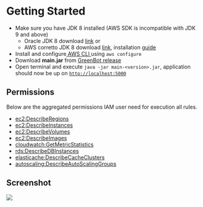 # Getting Started

* Make sure you have JDK 8 installed \(AWS SDK is incompatible with JDK 9 and above\)
  * Oracle JDK 8 download [link](https://www.oracle.com/java/technologies/javase/javase8-archive-downloads.html) or
  * AWS corretto JDK 8 download [link](https://docs.aws.amazon.com/corretto/latest/corretto-8-ug/downloads-list.html), installation [guide](https://docs.aws.amazon.com/corretto/latest/corretto-8-ug/windows-7-install.html)
* Install and configure[ AWS CLI ](https://docs.aws.amazon.com/cli/latest/userguide/cli-chap-welcome.html)using `aws configure`
* Download **main.jar** from [GreenBot release](https://github.com/vinay-lodha/greenbot/releases)
* Open terminal and execute `java -jar main-<version>.jar`, application should now be up on [`http://localhost:5000`](http://localhost:5000)

## Permissions

Below are the aggregated permissions IAM user need for execution all rules.

* [ec2:DescribeRegions](https://docs.aws.amazon.com/AWSEC2/latest/APIReference/API_DescribeRegions.html)
* [ec2:DescribeInstances](https://docs.aws.amazon.com/AWSEC2/latest/APIReference/API_DescribeInstances.html)
* [ec2:DescribeVolumes](https://docs.aws.amazon.com/AWSEC2/latest/APIReference/API_DescribeVolumes.html)
* [ec2:DescribeImages](https://docs.aws.amazon.com/AWSEC2/latest/APIReference/API_DescribeImages.html)
* [cloudwatch:GetMetricStatistics](https://docs.aws.amazon.com/AmazonCloudWatch/latest/APIReference/API_GetMetricStatistics.html)
* [rds:DescribeDBInstances](https://docs.aws.amazon.com/cli/latest/reference/rds/describe-db-instances.html)
* [elasticache:DescribeCacheClusters](https://docs.aws.amazon.com/cli/latest/reference/elasticache/describe-cache-clusters.html)
* [autoscaling:DescribeAutoScalingGroups](https://docs.aws.amazon.com/cli/latest/reference/autoscaling/describe-auto-scaling-groups.html)

## Screenshot

![](.gitbook/assets/screenshot_1%20%281%29.png)

